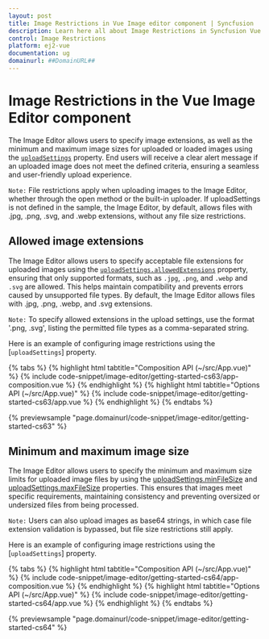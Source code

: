```yaml
---
layout: post
title: Image Restrictions in Vue Image editor component | Syncfusion
description: Learn here all about Image Restrictions in Syncfusion Vue Image editor component of Syncfusion Essential JS 2 and more.
control: Image Restrictions
platform: ej2-vue
documentation: ug
domainurl: ##DomainURL##
---
```


# Image Restrictions in the Vue Image Editor component

The Image Editor allows users to specify image extensions, as well as the minimum and maximum image sizes for uploaded or loaded images using the [`uploadSettings`](https://ej2.syncfusion.com/vue/documentation/api/image-editor/#uploadsettings) property. End users will receive a clear alert message if an uploaded image does not meet the defined criteria, ensuring a seamless and user-friendly upload experience.

`Note:` File restrictions apply when uploading images to the Image Editor, whether through the open method or the built-in uploader. If uploadSettings is not defined in the sample, the Image Editor, by default, allows files with .jpg, .png, .svg, and .webp extensions, without any file size restrictions.

## Allowed image extensions

The Image Editor allows users to specify acceptable file extensions for uploaded images using the [`uploadSettings.allowedExtensions`](https://ej2.syncfusion.com/vue/documentation/api/image-editor/uploadSettingsModel/#allowedextensions) property, ensuring that only supported formats, such as `.jpg`, `.png`, and `.webp` and `.svg` are allowed. This helps maintain compatibility and prevents errors caused by unsupported file types. By default, the Image Editor allows files with .jpg, .png, .webp, and .svg extensions.

`Note:` To specify allowed extensions in the upload settings, use the format '.png, .svg', listing the permitted file types as a comma-separated string.

Here is an example of configuring image restrictions using the [`uploadSettings`] property.

{% tabs %}
{% highlight html tabtitle="Composition API (~/src/App.vue)" %}
{% include code-snippet/image-editor/getting-started-cs63/app-composition.vue %}
{% endhighlight %}
{% highlight html tabtitle="Options API (~/src/App.vue)" %}
{% include code-snippet/image-editor/getting-started-cs63/app.vue %}
{% endhighlight %}
{% endtabs %}
        
{% previewsample "page.domainurl/code-snippet/image-editor/getting-started-cs63" %}

## Minimum and maximum image size

The Image Editor allows users to specify the minimum and maximum size limits for uploaded image files by using the [uploadSettings.minFileSize](https://ej2.syncfusion.com/vue/documentation/api/image-editor/uploadSettingsModel/#minfilesize) and [uploadSettings.maxFileSize](https://ej2.syncfusion.com/vue/documentation/api/image-editor/uploadSettingsModel/#maxfilesize) properties. This ensures that images meet specific requirements, maintaining consistency and preventing oversized or undersized files from being processed.

`Note:` Users can also upload images as base64 strings, in which case file extension validation is bypassed, but file size restrictions still apply.

Here is an example of configuring image restrictions using the [`uploadSettings`] property.

{% tabs %}
{% highlight html tabtitle="Composition API (~/src/App.vue)" %}
{% include code-snippet/image-editor/getting-started-cs64/app-composition.vue %}
{% endhighlight %}
{% highlight html tabtitle="Options API (~/src/App.vue)" %}
{% include code-snippet/image-editor/getting-started-cs64/app.vue %}
{% endhighlight %}
{% endtabs %}
        
{% previewsample "page.domainurl/code-snippet/image-editor/getting-started-cs64" %}